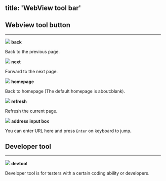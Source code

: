 title: 'WebView tool bar'
---

## Webview tool button
---

<img src="/themes/"/> **back**  

Back to the previous page.

<img src="/themes/"/> **next**

Forward to the next page.

<img src="/themes/"/> **homepage** 

Back to homepage (The default homepage is about:blank).

<img src="/themes/"/> **refresh** 

Refresh the current page.

<img src="/themes/"/> **address input box**

You can enter URL here and press `Enter` on keyboard to jump. 
<br>

## Developer tool
---

<img src="/"/> **devtool**

Developer tool is for testers with a certain coding ability or developers.